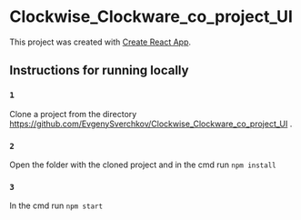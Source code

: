 # Clockwise_Clockware_co_project_UI

This project was created with [Create React App](https://github.com/facebook/create-react-app).

## Instructions for running locally


### `1` 

Clone a project from the directory https://github.com/EvgenySverchkov/Clockwise_Clockware_co_project_UI .<br>

### `2`

Open the folder with the cloned project and in the cmd run `npm install`

### `3`

In the cmd run  `npm start`
